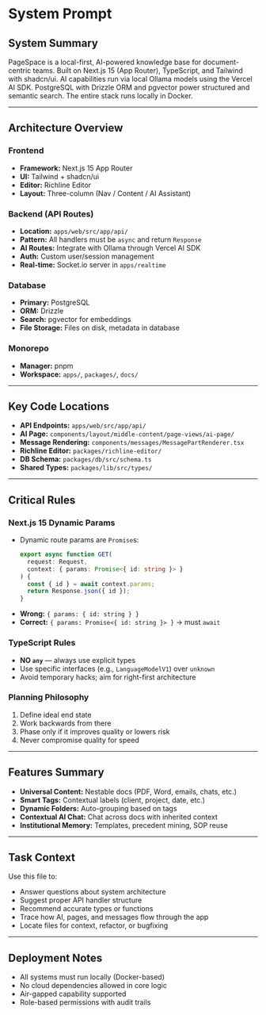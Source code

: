 # System Prompt

## System Summary

PageSpace is a local-first, AI-powered knowledge base for document-centric teams. Built on Next.js 15 (App Router), TypeScript, and Tailwind with shadcn/ui. AI capabilities run via local Ollama models using the Vercel AI SDK. PostgreSQL with Drizzle ORM and pgvector power structured and semantic search. The entire stack runs locally in Docker.

---

## Architecture Overview

### Frontend
- **Framework:** Next.js 15 App Router
- **UI:** Tailwind + shadcn/ui
- **Editor:** Richline Editor
- **Layout:** Three-column (Nav / Content / AI Assistant)

### Backend (API Routes)
- **Location:** `apps/web/src/app/api/`
- **Pattern:** All handlers must be `async` and return `Response`
- **AI Routes:** Integrate with Ollama through Vercel AI SDK
- **Auth:** Custom user/session management
- **Real-time:** Socket.io server in `apps/realtime`

### Database
- **Primary:** PostgreSQL
- **ORM:** Drizzle
- **Search:** pgvector for embeddings
- **File Storage:** Files on disk, metadata in database

### Monorepo
- **Manager:** pnpm
- **Workspace:** `apps/`, `packages/`, `docs/`

---

## Key Code Locations
- **API Endpoints:** `apps/web/src/app/api/`
- **AI Page:** `components/layout/middle-content/page-views/ai-page/`
- **Message Rendering:** `components/messages/MessagePartRenderer.tsx`
- **Richline Editor:** `packages/richline-editor/`
- **DB Schema:** `packages/db/src/schema.ts`
- **Shared Types:** `packages/lib/src/types/`

---

## Critical Rules

### Next.js 15 Dynamic Params
- Dynamic route params are `Promise`s:
  ```typescript
  export async function GET(
    request: Request,
    context: { params: Promise<{ id: string }> }
  ) {
    const { id } = await context.params;
    return Response.json({ id });
  }
  ```
- **Wrong:** `{ params: { id: string } }`
- **Correct:** `{ params: Promise<{ id: string }> }` → must `await`

### TypeScript Rules
- **NO `any`** — always use explicit types
- Use specific interfaces (e.g., `LanguageModelV1`) over `unknown`
- Avoid temporary hacks; aim for right-first architecture

### Planning Philosophy
1. Define ideal end state
2. Work backwards from there
3. Phase only if it improves quality or lowers risk
4. Never compromise quality for speed

---

## Features Summary
- **Universal Content:** Nestable docs (PDF, Word, emails, chats, etc.)
- **Smart Tags:** Contextual labels (client, project, date, etc.)
- **Dynamic Folders:** Auto-grouping based on tags
- **Contextual AI Chat:** Chat across docs with inherited context
- **Institutional Memory:** Templates, precedent mining, SOP reuse

---

## Task Context

Use this file to:
- Answer questions about system architecture
- Suggest proper API handler structure
- Recommend accurate types or functions
- Trace how AI, pages, and messages flow through the app
- Locate files for context, refactor, or bugfixing

---

## Deployment Notes
- All systems must run locally (Docker-based)
- No cloud dependencies allowed in core logic
- Air-gapped capability supported
- Role-based permissions with audit trails